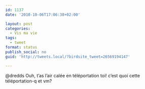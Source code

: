 ```yaml
---
id: 1137
date: '2010-10-06T17:06:38+02:00'

layout: post
categories:
  - Vis ma vie
tags:
  - tweet
format: status
publish_social: no
guid: 'http://tweets.local/?birdsite_tweet=26569194147'

---
```


@dredds Ouh, t’as l’air calée en téléportation toi! c’est quoi cette téléportation-q et vm?